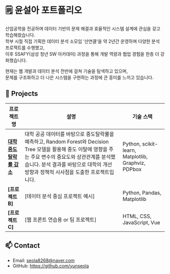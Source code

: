 # 🗒️ 윤설아 포트폴리오

산업공학을 전공하며 데이터 기반의 문제 해결과 효율적인 시스템 설계에 관심을 갖고 학습해왔습니다.  
학부 시절 직접 기획한 데이터 분석 소모임 ‘산연클’을 약 2년간 운영하며 다양한 분석 프로젝트를 수행했고,  
이후 SSAFY(삼성 청년 SW 아카데미) 과정을 통해 개발 역량과 협업 경험을 한층 더 강화했습니다.

현재는 웹 개발과 데이터 분석 전반에 걸쳐 기술을 탐색하고 있으며,  
문제를 구조화하고 더 나은 시스템을 구현하는 과정에 큰 흥미를 느끼고 있습니다.

## 📌 Projects

| 프로젝트명 | 설명 | 기술 스택 |
|------------|------|------------|
| [**대학 중도탈락률 감소**](https://github.com/yunseola/college-dropout-prediction/tree/main) | 대학 공공 데이터를 바탕으로 중도탈락률을 예측하고, Random Forest와 Decision Tree 모델을 활용해 중도 이탈에 영향을 주는 주요 변수의 중요도와 상관관계를 분석했습니다. 분석 결과를 바탕으로 대학의 개선 방향과 정책적 시사점을 도출한 프로젝트입니다. | Python, scikit-learn, Matplotlib, Graphviz, PDPbox |
| **[프로젝트 B]** | [데이터 분석 중심 프로젝트 예시] | Python, Pandas, Matplotlib |
| **[프로젝트 C]** | [웹 프론트 연습용 or 팀 프로젝트] | HTML, CSS, JavaScript, Vue |


## 📫 Contact

- Email: seola8268@naver.com  
- GitHub: https://github.com/yunseola
